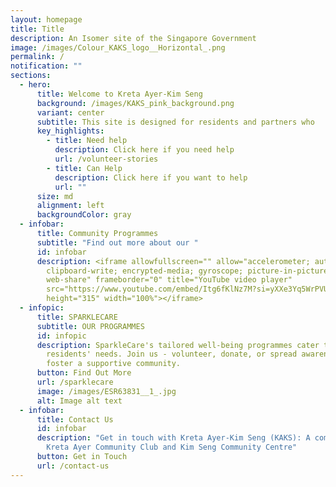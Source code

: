 ```yaml
---
layout: homepage
title: Title
description: An Isomer site of the Singapore Government
image: /images/Colour_KAKS_logo__Horizontal_.png
permalink: /
notification: ""
sections:
  - hero:
      title: Welcome to Kreta Ayer-Kim Seng
      background: /images/KAKS_pink_background.png
      variant: center
      subtitle: This site is designed for residents and partners who
      key_highlights:
        - title: Need help
          description: Click here if you need help
          url: /volunteer-stories
        - title: Can Help
          description: Click here if you want to help
          url: ""
      size: md
      alignment: left
      backgroundColor: gray
  - infobar:
      title: Community Programmes
      subtitle: "Find out more about our "
      id: infobar
      description: <iframe allowfullscreen="" allow="accelerometer; autoplay;
        clipboard-write; encrypted-media; gyroscope; picture-in-picture;
        web-share" frameborder="0" title="YouTube video player"
        src="https://www.youtube.com/embed/Itg6fKlNz7M?si=yXXe3Yq5WrPVUFFP&start=7"
        height="315" width="100%"></iframe>
  - infopic:
      title: SPARKLECARE
      subtitle: OUR PROGRAMMES
      id: infopic
      description: SparkleCare's tailored well-being programmes cater to our
        residents' needs. Join us - volunteer, donate, or spread awareness - to
        foster a supportive community.
      button: Find Out More
      url: /sparklecare
      image: /images/ESR63831__1_.jpg
      alt: Image alt text
  - infobar:
      title: Contact Us
      id: infobar
      description: "Get in touch with Kreta Ayer-Kim Seng (KAKS): A combination of
        Kreta Ayer Community Club and Kim Seng Community Centre"
      button: Get in Touch
      url: /contact-us
---
```

